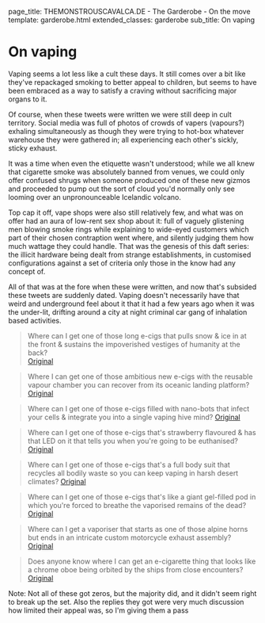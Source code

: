 page_title: THEMONSTROUSCAVALCA.DE - The Garderobe - On the move
template: garderobe.html
extended_classes: garderobe
sub_title: On vaping

# On vaping

Vaping seems a lot less like a cult these days.  It still comes over a bit like they've repackaged smoking to better appeal 
to children, but seems to have been embraced as a way to satisfy a craving without sacrificing major organs to it. 

Of course, when these tweets were written we were still deep in cult territory. Social media was full of photos of crowds
of vapers (vapours?) exhaling simultaneously as though they were trying to hot-box whatever warehouse they were gathered in;
all experiencing each other's sickly, sticky exhaust. 

It was a time when even the etiquette wasn't understood; while we all knew that cigarette smoke was absolutely banned
from venues, we could only offer confused shrugs when someone produced one of these new gizmos and proceeded to pump out the sort of 
cloud you'd normally only see looming over an unpronounceable Icelandic volcano.

Top cap it off, vape shops were also still relatively few, and what was on offer had an aura of low-rent sex shop about it: full of vaguely 
glistening men blowing smoke rings while explaining to wide-eyed customers which part of their chosen contraption went where, 
and silently judging them how much wattage they could handle.  That was the genesis of this daft series: the illicit hardware 
being dealt from strange establishments, in customised configurations against a set of criteria only those in the know had any concept of. 

All of that was at the fore when these were written, and now that's subsided these tweets are suddenly dated. Vaping doesn't
necessarily have that weird and underground feel about it that it had a few years ago when it was the under-lit, drifting around a city at night
criminal car gang of inhalation based activities.

> Where can I get one of those long e-cigs that pulls snow & ice in at the front & sustains the impoverished vestiges of humanity at the back?<br />
[Original](https://twitter.com/FatConan/status/598816567380615168)

> Where I can get one of those ambitious new e-cigs with the reusable vapour chamber you can recover from its oceanic landing platform?
[Original](https://twitter.com/FatConan/status/590998891228766208)

> Where can I get one of those e-cigs filled with nano-bots that infect your cells &amp; integrate you into a single vaping hive mind?
[Original](https://twitter.com/FatConan/status/555787834012205056)

> Where can I get one of those e-cigs that's strawberry flavoured &amp; has that LED on it that tells you when you're going to be euthanised?
[Original](https://twitter.com/FatConan/status/555701972482150400)

> Where can I get one of those e-cigs that's a full body suit that recycles all bodily waste so you can keep vaping in harsh desert climates?
[Original](https://twitter.com/FatConan/status/555320852905230336)

> Where can I get one of those e-cigs that's like a giant gel-filled pod in which you're forced to breathe the vaporised remains of the dead?
[Original](https://twitter.com/FatConan/status/554975208164302849)

> Where can I get a vaporiser that starts as one of those alpine horns but ends in an intricate custom motorcycle exhaust assembly?
[Original](https://twitter.com/FatConan/status/516616431900045313)

> Does anyone know where I can get an e-cigarette thing that looks like a chrome oboe being orbited by the ships from close encounters?
[Original](https://twitter.com/FatConan/status/472129533316186112)

Note: Not all of these got zeros, but the majority did, and it didn't seem right to break up the set. Also the replies they got
were very much discussion how limited their appeal was, so I'm giving them a pass